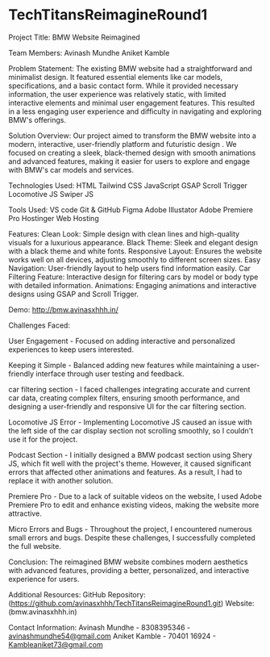 # TechTitansReimagineRound1
Project Title: BMW Website Reimagined

Team Members: 
Avinash Mundhe 
Aniket Kamble

Problem Statement:
The existing BMW website had a straightforward and minimalist design. It featured essential elements like car models, specifications, and a basic contact form. While it provided necessary information, the user experience was relatively static, with limited interactive elements and minimal user engagement features.
This resulted in a less engaging user experience and difficulty in navigating and exploring BMW's offerings.

Solution Overview:
Our project aimed to transform the BMW website into a modern, interactive,  user-friendly platform and futuristic design . We focused on creating a sleek, black-themed design with smooth animations and advanced features, making it easier for users to explore and engage with BMW's car models and services.

Technologies Used:
HTML
Tailwind CSS
JavaScript 
GSAP
Scroll Trigger
Locomotive JS
Swiper JS

Tools Used:
VS code
Git & GitHub
Figma
Adobe Illustator
Adobe Premiere Pro
Hostinger Web Hosting

Features:
Clean Look: Simple design with clean lines and high-quality visuals for a luxurious appearance.
Black Theme: Sleek and elegant design with a black theme and white fonts.
Responsive Layout: Ensures the website works well on all devices, adjusting smoothly to different screen sizes.
Easy Navigation: User-friendly layout to help users find information easily.
Car Filtering Feature: Interactive design for filtering cars by model or body type with detailed information.
Animations: Engaging animations and interactive designs using GSAP and Scroll Trigger.

Demo:
http://bmw.avinasxhhh.in/

Challenges Faced:

User Engagement -
Focused on adding interactive and personalized experiences to keep users interested.

Keeping it Simple -
Balanced adding new features while maintaining a user-friendly interface through user testing and feedback.

car filtering section -
I faced challenges integrating accurate and current car data, creating complex filters, ensuring smooth performance, and designing a user-friendly and responsive UI for the car filtering section.

Locomotive JS Error -
Implementing Locomotive JS caused an issue with the left side of the car display section not scrolling smoothly, so I couldn't use it for the project.

Podcast Section -
I initially designed a BMW podcast section using Shery JS, which fit well with the project's theme. However, it caused significant errors that affected other animations and features. As a result, I had to replace it with another solution.

Premiere Pro -
Due to a lack of suitable videos on the website, I used Adobe Premiere Pro to edit and enhance existing videos, making the website more attractive.

Micro Errors and Bugs -
Throughout the project, I encountered numerous small errors and bugs. Despite these challenges, I successfully completed the full website.

Conclusion:
The reimagined BMW website combines modern aesthetics with advanced features, providing a better, personalized, and interactive experience for users. 

Additional Resources:
GitHub Repository: (https://github.com/avinasxhhh/TechTitansReimagineRound1.git)
Website: (bmw.avinasxhhh.in)

Contact Information:
Avinash Mundhe - 8308395346 - avinashmundhe54@gmail.com
Aniket Kamble -  70401 16924 - Kambleaniket73@gmail.com
